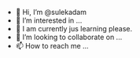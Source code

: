 - 👋 Hi, I’m @sulekadam
- 👀 I’m interested in ...
- 🌱
I am currently jus learning please.
- 💞️ I’m looking to collaborate on ...
- 📫 How to reach me ...

<!---
sulekadam/sulekadam is a ✨ special ✨ repository because its `README.md` (this file) appears on your GitHub profile.
You can click the Preview link to take a look at your changes.
--->
